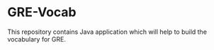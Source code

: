 GRE-Vocab
=========

This repository contains Java application which will help to build the vocabulary for GRE.
